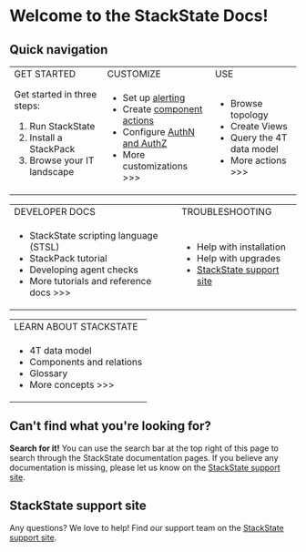 # Welcome to the StackState Docs!

## Quick navigation

<table>
  <tbody>
    <tr>
      <td>GET STARTED</td>
      <td>CUSTOMIZE</td>
      <td>USE</td>
    </tr>
    <tr>
    <td>
    Get started in three steps:
      <ol>
        <li />Run StackState
        <li />Install a StackPack
        <li />Browse your IT landscape
      </ol>
    </td>
    <td>
      <ul>
        <li />Set up <a href="">alerting</a>
        <li />Create <a href="">component actions</a>
        <li />Configure <a href="">AuthN and AuthZ</a>
        <li />More customizations >>>
      </ul>
    </td>
    <td>
      <ul>
        <li />Browse topology
        <li />Create Views
        <li />Query the 4T data model
        <li />More actions >>>
      </ul>
    </td>
    </tr>
    </tbody>
  </table>

  <table>
    <tbody>
      <tr>
        <td>DEVELOPER DOCS</td>
        <td>TROUBLESHOOTING</td>
      </tr>
      <tr>
        <td>
          <ul>
            <li />StackState scripting language (STSL)
            <li />StackPack tutorial
            <li />Developing agent checks
            <li />More tutorials and reference docs >>>
          </ul>
        </td>
        <td>
          <ul>
            <li />Help with installation
            <li />Help with upgrades
            <li /><a href="https://support.stackstate.com/">StackState support site</a><br />
          </ul>
        </td>
      </tr>
    </tbody>
  </table>

  <table>
    <tbody>
      <tr>
        <td>LEARN ABOUT STACKSTATE</td>
      </tr>
      <tr>
        <td>
          <ul>
            <li />4T data model
            <li />Components and relations
            <li />Glossary
            <li />More concepts >>>
          </ul>
        </td>
      </tr>
    </tbody>
  </table>

## Can't find what you're looking for?

**Search for it!** You can use the search bar at the top right of this page to search through the StackState documentation pages.
If you believe any documentation is missing, please let us know on the [StackState support site](https://support.stackstate.com/).

## StackState support site

Any questions? We love to help!
Find our support team on the [StackState support site](https://support.stackstate.com/).
